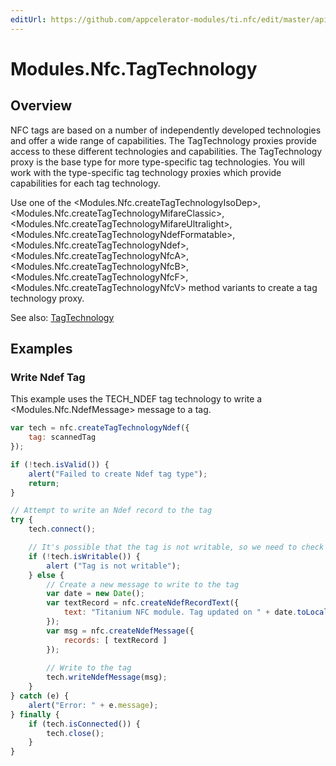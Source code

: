 ```yaml
---
editUrl: https://github.com/appcelerator-modules/ti.nfc/edit/master/apidoc/TagTechnology.yml
---
```

# Modules.Nfc.TagTechnology

<TypeHeader/>

## Overview

NFC tags are based on a number of independently developed technologies and offer a wide range of
capabilities. The TagTechnology proxies provide access to these different technologies and capabilities.
The TagTechnology proxy is the base type for more type-specific tag technologies. You will
work with the type-specific tag technology proxies which provide capabilities for each tag technology.

Use one of the <Modules.Nfc.createTagTechnologyIsoDep>, <Modules.Nfc.createTagTechnologyMifareClassic>,
<Modules.Nfc.createTagTechnologyMifareUltralight>, <Modules.Nfc.createTagTechnologyNdefFormatable>,
<Modules.Nfc.createTagTechnologyNdef>, <Modules.Nfc.createTagTechnologyNfcA>,
<Modules.Nfc.createTagTechnologyNfcB>, <Modules.Nfc.createTagTechnologyNfcF>, <Modules.Nfc.createTagTechnologyNfcV>
method variants to create a tag technology proxy.

See also:
[TagTechnology](http://developer.android.com/reference/android/nfc/tech/TagTechnology.html)

## Examples

### Write Ndef Tag

This example uses the TECH_NDEF tag technology to write a <Modules.Nfc.NdefMessage> message to a tag.

``` javascript
var tech = nfc.createTagTechnologyNdef({
    tag: scannedTag
});

if (!tech.isValid()) {
    alert("Failed to create Ndef tag type");
    return;
}

// Attempt to write an Ndef record to the tag
try {
    tech.connect();

    // It's possible that the tag is not writable, so we need to check first.
    if (!tech.isWritable()) {
        alert ("Tag is not writable");
    } else {
        // Create a new message to write to the tag
        var date = new Date();
        var textRecord = nfc.createNdefRecordText({
            text: "Titanium NFC module. Tag updated on " + date.toLocaleString() + "!!!"
        });
        var msg = nfc.createNdefMessage({
            records: [ textRecord ]
        });
    
        // Write to the tag
        tech.writeNdefMessage(msg);
    }
} catch (e) {
    alert("Error: " + e.message);
} finally {
    if (tech.isConnected()) {
        tech.close();
    }
}
```

<ApiDocs/>
